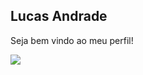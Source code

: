 ## Lucas Andrade 


Seja bem vindo ao meu perfil!

<!--
![](https://img.shields.io/badge/-Lucas_Andrade-0077b5?style=flat-square&logo=Linkedin&logoColor=white&link=https://www.linkedin.com/in/lucas-andrade-322634a8/)
![](https://img.shields.io/badge/-lda.designer-c13584?style=flat-square&logo=Instagram&logoColor=white&link=https://www.instagram.com/lda.designer/)
![](https://img.shields.io/badge/-lucasdzuc-ea4c89?style=flat-square&logo=Dribbble&logoColor=white&link=https://www.linkedin.com/in/lucas-andrade-322634a8/)
![](https://img.shields.io/badge/-lucas-black?style=flat-square&logo=Flickr&logoColor=white&link=https://www.linkedin.com/in/lucas-andrade-322634a8/)
-->


![](https://img.shields.io/badge/-lda.designer-c13584?style=flat-square&amp;logo=Instagram&amp;logoColor=white&amp;link=https://www.instagram.com/lda.designer/)






<!--
**lucasdzuc/lucasdzuc** is a ✨ _special_ ✨ repository because its `README.md` (this file) appears on your GitHub profile.

Here are some ideas to get you started:

- 🔭 I’m currently working on ...
- 🌱 I’m currently learning ...
- 👯 I’m looking to collaborate on ...
- 🤔 I’m looking for help with ...
- 💬 Ask me about ...
- 📫 How to reach me: ...
- 😄 Pronouns: ...
- ⚡ Fun fact: ...
-->
